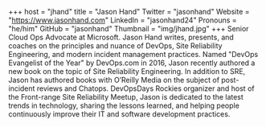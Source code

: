+++
host = "jhand"
title = "Jason Hand"
Twitter = "jasonhand"
Website = "https://www.jasonhand.com"
LinkedIn = "jasonhand24"
Pronouns = "he/him"
GitHub = "jasonhand"
Thumbnail = "img/jhand.jpg"
+++
Senior Cloud Ops Advocate at Microsoft. Jason Hand writes, presents, and coaches on the principles and nuance of DevOps, Site Reliability Engineering, and modern incident management practices. Named "DevOps Evangelist of the Year" by DevOps.com in 2016, Jason recently authored a new book on the topic of Site Reliability Engineering. In addition to SRE, Jason has authored books with O’Reilly Media on the subject of post-incident reviews and Chatops. DevOpsDays Rockies organizer and host of the Front-range Site Reliability Meetup, Jason is dedicated to the latest trends in technology, sharing the lessons learned, and helping people continuously improve their IT and software development practices.
